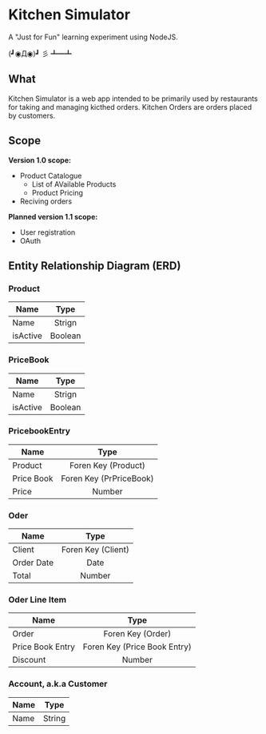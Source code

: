 # Kitchen Simulator

A "Just for Fun" learning experiment using NodeJS.

(┛◉Д◉)┛ 彡 ┻━┻

## What

Kitchen Simulator is a web app intended to be primarily used by restaurants for taking and managing kicthed orders. Kitchen Orders are orders placed by customers.

## Scope

**Version 1.0 scope:**

- Product Catalogue
  - List of AVailable Products
  - Product Pricing
- Reciving orders

**Planned version 1.1 scope:**

- User registration
- OAuth

## Entity Relationship Diagram (ERD)

### Product

| Name     |  Type   |
| -------- | :-----: |
| Name     | Strign  |
| isActive | Boolean |

### PriceBook

| Name     |  Type   |
| -------- | :-----: |
| Name     | Strign  |
| isActive | Boolean |

### PricebookEntry

| Name       |          Type           |
| ---------- | :---------------------: |
| Product    |   Foren Key (Product)   |
| Price Book | Foren Key (PrPriceBook) |
| Price      |         Number          |

### Oder

| Name       |        Type        |
| ---------- | :----------------: |
| Client     | Foren Key (Client) |
| Order Date |        Date        |
| Total      |       Number       |

### Oder Line Item

| Name             |             Type             |
| ---------------- | :--------------------------: |
| Order            |      Foren Key (Order)       |
| Price Book Entry | Foren Key (Price Book Entry) |
| Discount         |            Number            |

### Account, a.k.a Customer

| Name |  Type  |
| ---- | :----: |
| Name | String |
